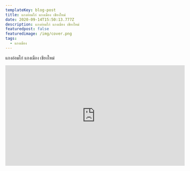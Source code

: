 ```yaml
---
templateKey: blog-post
title: แกงอ่อมไก่ แกงเมือง เชียงใหม่
date: 2020-09-14T15:50:13.777Z
description: แกงอ่อมไก่ แกงเมือง เชียงใหม่
featuredpost: false
featuredimage: /img/cover.png
tags:
  - แกงเมือง
---
```

แกงอ่อมไก่ แกงเมือง เชียงใหม่

<iframe width="560" height="315" src="https://www.youtube.com/embed/mpONcLrW0Dw" frameborder="0" allow="accelerometer; autoplay; encrypted-media; gyroscope; picture-in-picture" allowfullscreen></iframe>